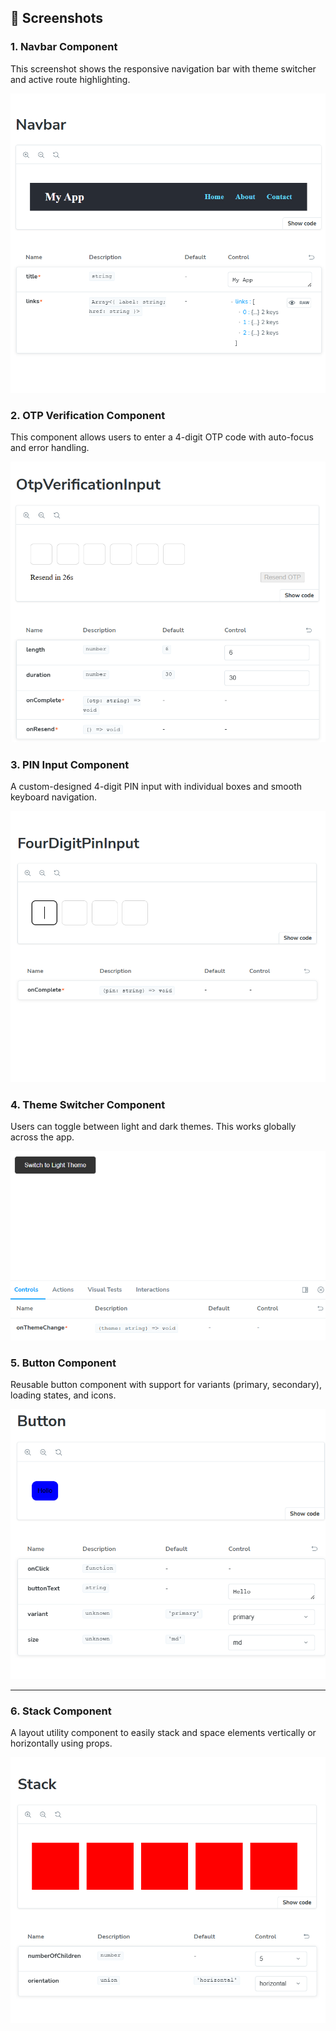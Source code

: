 ## 📸 Screenshots

###  1. Navbar Component
This screenshot shows the responsive navigation bar with theme switcher and active route highlighting.

![Navbar Screenshot](assets/navbar.png)


###  2. OTP Verification Component
This component allows users to enter a 4-digit OTP code with auto-focus and error handling.

![OTP Verification Screenshot](assets/otp.png)



###  3. PIN Input Component
A custom-designed 4-digit PIN input with individual boxes and smooth keyboard navigation.

![PIN Input Screenshot](assets/pin.png)



 ### 4. Theme Switcher Component
Users can toggle between light and dark themes. This works globally across the app.

![Theme Switcher Screenshot](assets/theme.png)


###  5. Button Component
Reusable button component with support for variants (primary, secondary), loading states, and icons.

![Button Screenshot](assets/button.png)

---

###  6. Stack Component
A layout utility component to easily stack and space elements vertically or horizontally using props.

![Stack Screenshot](assets/stack.png)

